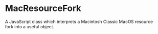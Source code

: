 # MacResourceFork
A JavaScript class which interprets a Macintosh Classic MacOS resource fork into a useful object.
